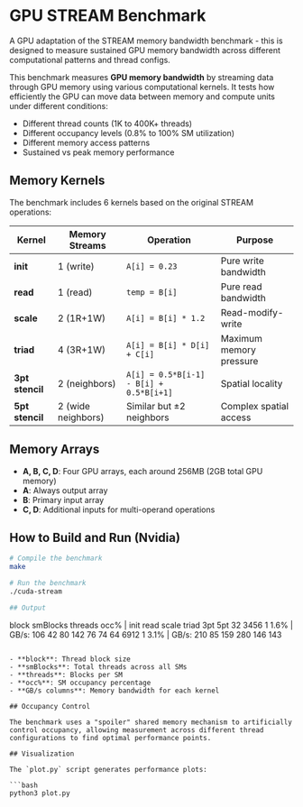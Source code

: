 # GPU STREAM Benchmark

A GPU adaptation of the STREAM memory bandwidth benchmark - this is designed to measure sustained GPU memory bandwidth across different computational patterns and thread configs.

This benchmark measures **GPU memory bandwidth** by streaming data through GPU memory using various computational kernels. It tests how efficiently the GPU can move data between memory and compute units under different conditions:

- Different thread counts (1K to 400K+ threads)
- Different occupancy levels (0.8% to 100% SM utilization)
- Different memory access patterns
- Sustained vs peak memory performance

## Memory Kernels

The benchmark includes 6 kernels based on the original STREAM operations:

| Kernel | Memory Streams | Operation | Purpose |
|--------|----------------|-----------|---------|
| **init** | 1 (write) | `A[i] = 0.23` | Pure write bandwidth |
| **read** | 1 (read) | `temp = B[i]` | Pure read bandwidth |
| **scale** | 2 (1R+1W) | `A[i] = B[i] * 1.2` | Read-modify-write |
| **triad** | 4 (3R+1W) | `A[i] = B[i] * D[i] + C[i]` | Maximum memory pressure |
| **3pt stencil** | 2 (neighbors) | `A[i] = 0.5*B[i-1] - B[i] + 0.5*B[i+1]` | Spatial locality |
| **5pt stencil** | 2 (wide neighbors) | Similar but ±2 neighbors | Complex spatial access |

## Memory Arrays

- **A, B, C, D**: Four GPU arrays, each  around 256MB (2GB total GPU memory)
- **A**: Always output array
- **B**: Primary input array  
- **C, D**: Additional inputs for multi-operand operations

## How to Build and Run (Nvidia)

```bash
# Compile the benchmark
make

# Run the benchmark
./cuda-stream

## Output

```
block smBlocks   threads    occ%   |                init       read       scale     triad       3pt        5pt
  32      3456       1    1.6%     |  GB/s:         106         42         80        142         76         74
  64      6912       1    3.1%     |  GB/s:         210         85        159        280        146        143
```

- **block**: Thread block size
- **smBlocks**: Total threads across all SMs
- **threads**: Blocks per SM
- **occ%**: SM occupancy percentage
- **GB/s columns**: Memory bandwidth for each kernel

## Occupancy Control

The benchmark uses a "spoiler" shared memory mechanism to artificially control occupancy, allowing measurement across different thread configurations to find optimal performance points.

## Visualization

The `plot.py` script generates performance plots:

```bash
python3 plot.py
```